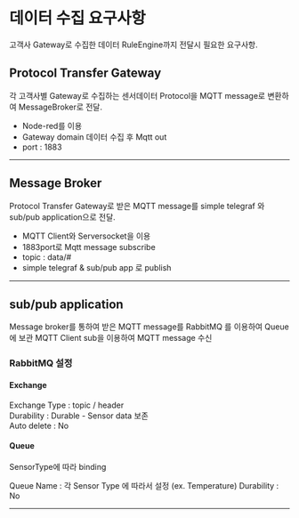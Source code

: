 # 데이터 수집 요구사항

고객사 Gateway로 수집한 데이터 RuleEngine까지 전달시 필요한 요구사항.

## Protocol Transfer Gateway

각 고객사별 Gateway로 수집하는 센서데이터 Protocol을 MQTT message로 변환하여 MessageBroker로 전달.
- Node-red를 이용
- Gateway domain 데이터 수집 후 Mqtt out
- port : 1883

---

## Message Broker

Protocol Transfer Gateway로 받은 MQTT message를 simple telegraf 와 sub/pub application으로 전달.
- MQTT Client와 Serversocket을 이용
- 1883port로 Mqtt message subscribe
- topic : data/#
- simple telegraf & sub/pub app 로 publish

--- 

## sub/pub application

Message broker를 통하여 받은 MQTT message를 RabbitMQ 를 이용하여 Queue에 보관
MQTT Client sub을 이용하여 MQTT message 수신

### RabbitMQ 설정

#### Exchange

Exchange Type : topic / header  
Durability : Durable - Sensor data 보존  
Auto delete : No

#### Queue
SensorType에 따라 binding

Queue Name : 각 Sensor Type 에 따라서 설정 (ex. Temperature)
Durability : No

---



